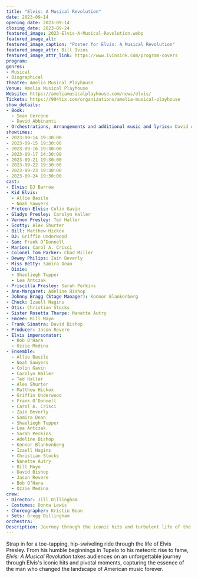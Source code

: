 ```yaml
---
title: "Elvis: A Musical Revolution"
date: 2023-09-14
opening_date: 2023-09-14
closing_date: 2023-09-24
featured_image: 2023-Elvis-A-Musical-Revolution.webp
featured_image_alt: 
featured_image_caption: "Poster for Elvis: A Musical Revolution"
featured_image_attr: Bill Ivins
featured_image_attr_link: https://www.ivinsink.com/program-covers
program:
genres: 
- Musical
- Biographical
Theatre: Amelia Musical Playhouse
Venue: Amelia Musical Playhouse
Website: https://ameliamusicalplayhouse.com/news/elvis/
Tickets: https://904tix.com/organizations/amelia-musical-playhouse
show_details: 
- Book: 
  - Sean Cercone
  - David Abbinanti
- Orchestrations, Arrangements and additional music and lyrics: David Abbinanti
showtimes:
- 2023-09-14 19:30:00
- 2023-09-15 19:30:00
- 2023-09-16 19:30:00
- 2023-09-17 14:30:00
- 2023-09-21 19:30:00
- 2023-09-22 19:30:00
- 2023-09-23 19:30:00
- 2023-09-24 19:30:00
cast:
- Elvis: DJ Barrow
- Kid Elvis:
  - Allie Basile
  - Noah Sawyers
- Preteen Elvis: Colin Gavin
- Gladys Presley: Carolyn Haller
- Vernon Presley: Ted Haller
- Scotty: Alex Shurter
- Bill: Matthew Hickox
- DJ: Griffin Underwood
- Sam: Frank O’Donnell
- Marion: Carol A. Crisci
- Colonel Tom Parker: Chad Miller
- Dewey Philips: Zain Beverly
- Miss Betty: Samira Dean
- Dixie:
  - Shaeliegh Tupper
  - Lea Antczak
- Priscilla Presley: Sarah Perkins
- Ann-Margaret: Adeline Bishop
- Johnny Bragg (Stage Manager): Konnor Blankenberg
- Chuck: Izaell Hagins
- Otis: Christian Stocks
- Sister Rosetta Tharpe: Nanette Autry
- Emcee: Bill Mayo
- Frank Sinatra: David Bishop
- Producer: Jason Revere
- Elvis impersonator:
  - Bob O'Hara
  - Ozzie Medina
- Ensemble:
  - Allie Basile
  - Noah Sawyers
  - Colin Gavin
  - Carolyn Haller
  - Ted Haller
  - Alex Shurter
  - Matthew Hickox
  - Griffin Underwood
  - Frank O’Donnell
  - Carol A. Crisci
  - Zain Beverly
  - Samira Dean
  - Shaeliegh Tupper
  - Lea Antczak
  - Sarah Perkins
  - Adeline Bishop
  - Konnor Blankenberg
  - Izaell Hagins
  - Christian Stocks
  - Nanette Autry
  - Bill Mayo
  - David Bishop
  - Jason Revere
  - Bob O’Hara
  - Ozzie Medina
crew:
- Director: Jill Dillingham
- Costumes: Donna Lewis
- Choreographer: Kristin Bean
- Sets: Gregg Dillingham
orchestra:
Description: Journey through the iconic hits and turbulent life of the King of Rock 'n' Roll.
---
```

Strap in for a toe-tapping, hip-swiveling ride through the life of Elvis Presley. From his humble beginnings in Tupelo to his meteoric rise to fame, *Elvis: A Musical Revolution* takes audiences on an unforgettable journey through Elvis's iconic hits and pivotal moments, capturing the essence of the man who changed the landscape of American music forever.